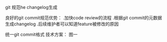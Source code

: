 git 规范he changelog生成

良好的git commit规范优势：
    .加快code review的流程
    .根据git commit的元数据生成changelog
    .后续维护者可以知道feature被修改的原因

统一git commit格式 技术方案： 图一  